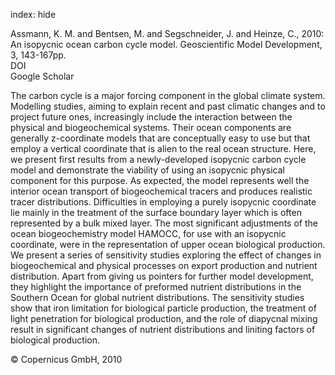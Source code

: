 index: hide

<div class="Citation">

  <div class="Citation-body">
    <div class="Citation-text">Assmann, K. M. and Bentsen, M. and Segschneider, J. and Heinze, C., 2010: An isopycnic ocean carbon cycle model. <span class="Article-journal">Geoscientific Model Development, </span><span class="Article-volume">3, </span>143-167pp.</div>
    <div class="Citation-links">
      <div class="CitationLink" data-href="https://doi.org/10.5194/gmd-3-143-2010">
        <div class="CitationLink-icon CitationLink-Doi"></div>
        <div class="CitationLink-text">DOI</div>
      </div>
      <div class="CitationLink" data-href="https://scholar.google.com/scholar?q=10.5194/gmd-3-143-2010">
        <div class="CitationLink-icon CitationLink-Scholar"></div>
        <div class="CitationLink-text">Google Scholar</div>
      </div>
    </div>
  </div>
</div>

The carbon cycle is a major forcing component in the global climate system. Modelling studies, aiming to explain recent and past climatic changes and to project future ones, increasingly include the interaction between the physical and biogeochemical systems. Their ocean components are generally z-coordinate models that are conceptually easy to use but that employ a vertical coordinate that is alien to the real ocean structure. Here, we present first results from a newly-developed isopycnic carbon cycle model and demonstrate the viability of using an isopycnic physical component for this purpose. As expected, the model represents well the interior ocean transport of biogeochemical tracers and produces realistic tracer distributions. Difficulties in employing a purely isopycnic coordinate lie mainly in the treatment of the surface boundary layer which is often represented by a bulk mixed layer. The most significant adjustments of the ocean biogeochemistry model HAMOCC, for use with an isopycnic coordinate, were in the representation of upper ocean biological production. We present a series of sensitivity studies exploring the effect of changes in biogeochemical and physical processes on export production and nutrient distribution. Apart from giving us pointers for further model development, they highlight the importance of preformed nutrient distributions in the Southern Ocean for global nutrient distributions. The sensitivity studies show that iron limitation for biological particle production, the treatment of light penetration for biological production, and the role of diapycnal mixing result in significant changes of nutrient distributions and liniting factors of biological production.

<div class="Citation-copy">
&copy; Copernicus GmbH, 2010
</div>